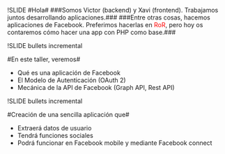 !SLIDE
#Hola#
###Somos Victor (backend) y Xavi (frontend). Trabajamos juntos desarrollando aplicaciones.###
###Entre otras cosas, hacemos aplicaciones de Facebook. Preferimos hacerlas en <font color="#F00">RoR</font>, pero hoy os contaremos cómo hacer una app con PHP como base.###

!SLIDE bullets incremental

#En este taller, veremos#

* Qué es una aplicación de Facebook
* El Modelo de Autenticación (OAuth 2)
* Mecánica de la API de Facebook (Graph API, Rest API)

!SLIDE bullets incremental
 
#Creación de una sencilla aplicación que#

* Extraerá datos de usuario
* Tendrá funciones sociales
* Podrá funcionar en Facebook mobile y mediante Facebook connect